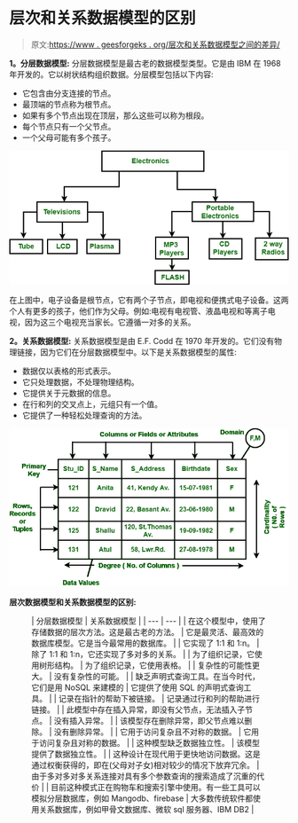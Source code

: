 # 层次和关系数据模型的区别

> 原文:[https://www . geesforgeks . org/层次和关系数据模型之间的差异/](https://www.geeksforgeeks.org/difference-between-hierarchical-and-relational-data-model/)

**1。分层数据模型:**
分层数据模型是最古老的数据模型类型。它是由 IBM 在 1968 年开发的。它以树状结构组织数据。分层模型包括以下内容:

*   它包含由分支连接的节点。
*   最顶端的节点称为根节点。
*   如果有多个节点出现在顶层，那么这些可以称为根段。
*   每个节点只有一个父节点。
*   一个父母可能有多个孩子。

![](img/f36f48bb8810013ac51748ed6a5e8141.png)

在上图中，电子设备是根节点，它有两个子节点，即电视和便携式电子设备。这两个人有更多的孩子，他们作为父母。例如:电视有电视管、液晶电视和等离子电视，因为这三个电视充当家长。它遵循一对多的关系。

**2。关系数据模型:**
关系数据模型是由 E.F. Codd 在 1970 年开发的。它们没有物理链接，因为它们在分层数据模型中。以下是关系数据模型的属性:

*   数据仅以表格的形式表示。
*   它只处理数据，不处理物理结构。
*   它提供关于元数据的信息。
*   在行和列的交叉点上，元组只有一个值。
*   它提供了一种轻松处理查询的方法。

![](img/14410e940a7453f62879911dca65fbc2.png)

**层次数据模型和关系数据模型的区别:**

<figure class="table">

| 分层数据模型
 | 关系数据模型
 |
| --- | --- |
| 在这个模型中，使用了存储数据的层次方法。这是最古老的方法。 | 它是最灵活、最高效的数据库模型。它是当今最常用的数据库。 |
| 它实现了 1:1 和 1:n。 | 除了 1:1 和 1:n，它还实现了多对多的关系。 |
| 为了组织记录，它使用树形结构。 | 为了组织记录，它使用表格。 |
| 复杂性的可能性更大。 | 没有复杂性的可能。 |
| 缺乏声明式查询工具。在当今时代，它们是用 NoSQL 来建模的 | 它提供了使用 SQL 的声明式查询工具。 |
| 记录在指针的帮助下被链接。 | 记录通过行和列的帮助进行链接。 |
| 此模型中存在插入异常，即没有父节点，无法插入子节点。 | 没有插入异常。 |
| 该模型存在删除异常，即父节点难以删除。 | 没有删除异常。 |
| 它用于访问复杂且不对称的数据。 | 它用于访问复杂且对称的数据。 |
| 这种模型缺乏数据独立性。 | 该模型提供了数据独立性。 |
| 这种设计在现代用于更快地访问数据。这是通过权衡获得的，即在(父母对子女)相对较少的情况下放弃冗余。 | 由于多对多对多关系连接对具有多个参数查询的搜索造成了沉重的代价 |
| 目前这种模式正在购物车和搜索引擎中使用。有一些工具可以模拟分层数据库，例如 Mangodb、firebase | 大多数传统软件都使用关系数据库，例如甲骨文数据库、微软 sql 服务器、IBM DB2 |

</figure>